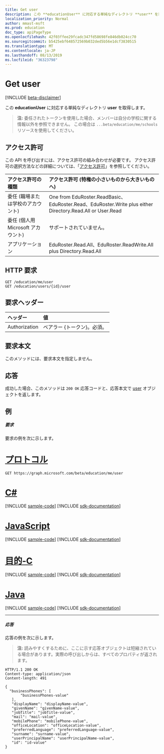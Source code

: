 ```yaml
---
title: Get user
description: この **educationUser** に対応する単純なディレクトリ **user** を取得します。
localization_priority: Normal
author: mmast-msft
ms.prod: education
doc_type: apiPageType
ms.openlocfilehash: 42f03ffee29fcadc347fd58698fe846db024cc70
ms.sourcegitcommit: b5425ebf648572569b032ded5b56e1dcf3830515
ms.translationtype: MT
ms.contentlocale: ja-JP
ms.lasthandoff: 08/13/2019
ms.locfileid: "36323798"
---
```

# <a name="get-user"></a>Get user

[!INCLUDE [beta-disclaimer](../../includes/beta-disclaimer.md)]

この **educationUser** に対応する単純なディレクトリ **user** を取得します。

>**注:** 委任されたトークンを使用した場合、メンバーは自分の学校に関する情報以外を参照できません。 この場合は `...beta/education/me/schools` リソースを使用してください。

## <a name="permissions"></a>アクセス許可
この API を呼び出すには、アクセス許可の組み合わせが必要です。 アクセス許可の選択方法などの詳細については、「[アクセス許可](/graph/permissions-reference)」を参照してください。

|アクセス許可の種類      | アクセス許可 (特権の小さいものから大きいものへ)              |
|:--------------------|:---------------------------------------------------------|
|委任 (職場または学校のアカウント) |  One from EduRoster.ReadBasic、EduRoster.Read、EduRoster.Write plus either Directory.Read.All or User.Read|
|委任 (個人用 Microsoft アカウント) |  サポートされていません。  |
|アプリケーション | EduRoster.Read.All、EduRoster.ReadWrite.All plus Directory.Read.All| 

## <a name="http-request"></a>HTTP 要求
<!-- { "blockType": "ignored" } -->
```http
GET /education/me/user
GET /education/users/{id}/user
```
## <a name="request-headers"></a>要求ヘッダー
| ヘッダー       | 値 |
|:---------------|:--------|
| Authorization  | ベアラー {トークン}。必須。  |

## <a name="request-body"></a>要求本文
このメソッドには、要求本文を指定しません。
## <a name="response"></a>応答
成功した場合、このメソッドは `200 OK` 応答コードと、応答本文で [user](../resources/user.md) オブジェクトを返します。
## <a name="example"></a>例
##### <a name="request"></a>要求
要求の例を次に示します。

# <a name="httptabhttp"></a>[プロトコル](#tab/http)
<!-- {
  "blockType": "request",
  "name": "get_user"
}-->
```http
GET https://graph.microsoft.com/beta/education/me/user
```
# <a name="ctabcsharp"></a>[C#](#tab/csharp)
[!INCLUDE [sample-code](../includes/snippets/csharp/get-user-csharp-snippets.md)]
[!INCLUDE [sdk-documentation](../includes/snippets/snippets-sdk-documentation-link.md)]

# <a name="javascripttabjavascript"></a>[JavaScript](#tab/javascript)
[!INCLUDE [sample-code](../includes/snippets/javascript/get-user-javascript-snippets.md)]
[!INCLUDE [sdk-documentation](../includes/snippets/snippets-sdk-documentation-link.md)]

# <a name="objective-ctabobjc"></a>[目的-C](#tab/objc)
[!INCLUDE [sample-code](../includes/snippets/objc/get-user-objc-snippets.md)]
[!INCLUDE [sdk-documentation](../includes/snippets/snippets-sdk-documentation-link.md)]

# <a name="javatabjava"></a>[Java](#tab/java)
[!INCLUDE [sample-code](../includes/snippets/java/get-user-java-snippets.md)]
[!INCLUDE [sdk-documentation](../includes/snippets/snippets-sdk-documentation-link.md)]

---

##### <a name="response"></a>応答
応答の例を次に示します。 

>**注:** 読みやすくするために、ここに示す応答オブジェクトは短縮されている場合があります。実際の呼び出しからは、すべてのプロパティが返されます。

<!-- {
  "blockType": "response",
  "truncated": true,
  "@odata.type": "microsoft.graph.user",
  "isCollection": false
} -->
```http
HTTP/1.1 200 OK
Content-type: application/json
Content-length: 491

{
  "businessPhones": [
       "businessPhones-value"
   ],
   "displayName": "displayName-value",
   "givenName": "givenName-value",
   "jobTitle": "jobTitle-value",
   "mail": "mail-value",
   "mobilePhone": "mobilePhone-value",
   "officeLocation": "officeLocation-value",
   "preferredLanguage": "preferredLanguage-value",
   "surname": "surname-value",
   "userPrincipalName": "userPrincipalName-value",
   "id": "id-value"
}
```

<!-- uuid: FC4AAF57-A0ED-4899-B104-A8B89B72AD5A
2015-10-25 14:57:30 UTC -->
<!--
{
  "type": "#page.annotation",
  "description": "Get user",
  "keywords": "",
  "section": "documentation",
  "tocPath": "",
  "suppressions": [
  ]
}
-->
